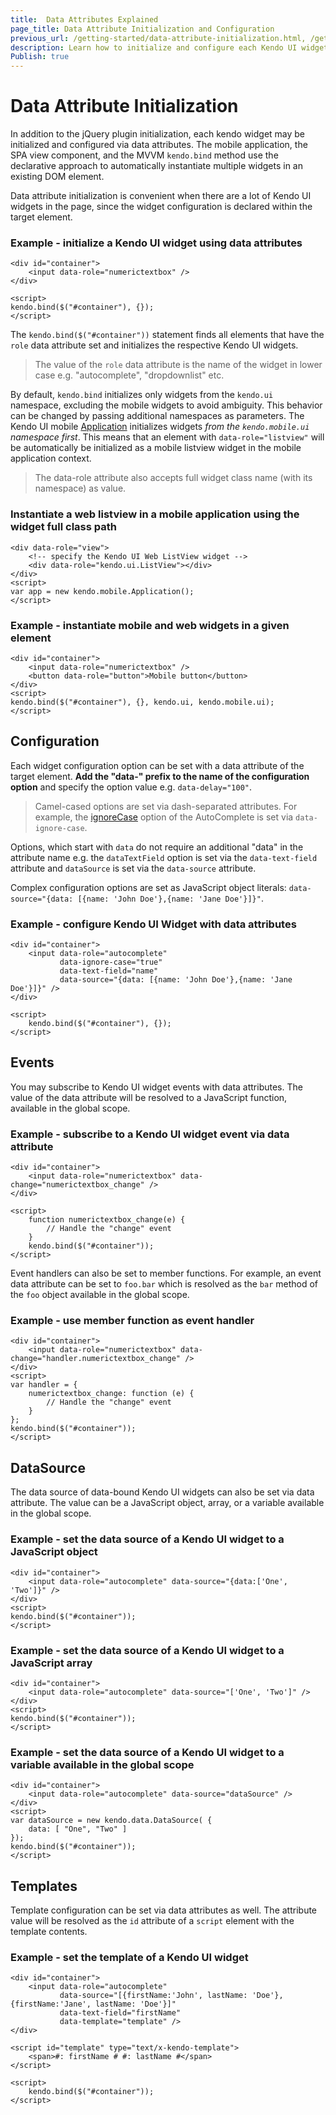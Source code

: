 ```yaml
---
title:  Data Attributes Explained
page_title: Data Attribute Initialization and Configuration
previous_url: /getting-started/data-attribute-initialization.html, /getting-started/data-attribute-initialization
description: Learn how to initialize and configure each Kendo UI widget using data attributes.
Publish: true
---
```


# Data Attribute Initialization

In addition to the jQuery plugin initialization, each kendo widget may be initialized and configured via data attributes.
The mobile application, the SPA view component, and the MVVM `kendo.bind` method use the declarative approach to automatically instantiate multiple widgets in an existing DOM element.

Data attribute initialization is convenient when there are a lot of Kendo UI widgets in the page, since the widget configuration is declared within the target element.

### Example - initialize a Kendo UI widget using data attributes

    <div id="container">
        <input data-role="numerictextbox" />
    </div>

    <script>
    kendo.bind($("#container"), {});
    </script>

The `kendo.bind($("#container"))` statement finds all elements that have the `role` data attribute set and initializes the respective Kendo UI widgets.

> The value of the `role` data attribute is the name of the widget in lower case e.g. "autocomplete", "dropdownlist" etc.

By default, `kendo.bind` initializes only widgets from the `kendo.ui` namespace, excluding the mobile widgets to avoid ambiguity. This behavior can be
changed by passing additional namespaces as parameters.  The Kendo UI mobile [Application](/getting-started/mobile/application) initializes
widgets *from the `kendo.mobile.ui` namespace first*. This means that an element with `data-role="listview"` will
be automatically be initialized as a mobile listview widget in the mobile application context.

> The data-role attribute also accepts full widget class name (with its namespace) as value.

### Instantiate a web listview in a mobile application using the widget full class path
    <div data-role="view">
        <!-- specify the Kendo UI Web ListView widget -->
        <div data-role="kendo.ui.ListView"></div>
    </div>
    <script>
    var app = new kendo.mobile.Application();
    </script>

### Example - instantiate mobile and web widgets in a given element

    <div id="container">
        <input data-role="numerictextbox" />
        <button data-role="button">Mobile button</button>
    </div>
    <script>
    kendo.bind($("#container"), {}, kendo.ui, kendo.mobile.ui);
    </script>

## Configuration

Each widget configuration option can be set with a data attribute of the target element. **Add the "data-" prefix to the name of the configuration option** and specify the option value e.g. `data-delay="100"`.

> Camel-cased options are set via dash-separated attributes. For example, the [ignoreCase](/api/web/autocomplete#configuration-ignoreCase) option of the AutoComplete is set via `data-ignore-case`.

Options, which start with `data` do not require an additional "data" in the attribute name e.g. the `dataTextField` option is set via the `data-text-field` attribute and `dataSource` is set via the
`data-source` attribute.

Complex configuration options are set as JavaScript object literals: `data-source="{data: [{name: 'John Doe'},{name: 'Jane Doe'}]}"`.

### Example - configure Kendo UI Widget with data attributes

    <div id="container">
        <input data-role="autocomplete"
               data-ignore-case="true"
               data-text-field="name"
               data-source="{data: [{name: 'John Doe'},{name: 'Jane Doe'}]}" />
    </div>

    <script>
        kendo.bind($("#container"), {});
    </script>

## Events

You may subscribe to Kendo UI widget events with data attributes. The value of the data attribute will be resolved to a JavaScript function, available in the global scope.

### Example - subscribe to a Kendo UI widget event via data attribute

    <div id="container">
        <input data-role="numerictextbox" data-change="numerictextbox_change" />
    </div>

    <script>
        function numerictextbox_change(e) {
            // Handle the "change" event
        }
        kendo.bind($("#container"));
    </script>

Event handlers can also be set to member functions. For example, an event data attribute can be set to `foo.bar` which is resolved as the `bar` method of the `foo` object available in the global scope.

### Example - use member function as event handler

    <div id="container">
        <input data-role="numerictextbox" data-change="handler.numerictextbox_change" />
    </div>
    <script>
    var handler = {
        numerictextbox_change: function (e) {
            // Handle the "change" event
        }
    };
    kendo.bind($("#container"));
    </script>

## DataSource

The data source of data-bound Kendo UI widgets can also be set via data attribute. The value can be a JavaScript object, array, or a variable available in the global scope.

### Example - set the data source of a Kendo UI widget to a JavaScript object

    <div id="container">
        <input data-role="autocomplete" data-source="{data:['One', 'Two']}" />
    </div>
    <script>
    kendo.bind($("#container"));
    </script>

### Example - set the data source of a Kendo UI widget to a JavaScript array

    <div id="container">
        <input data-role="autocomplete" data-source="['One', 'Two']" />
    </div>
    <script>
    kendo.bind($("#container"));
    </script>

### Example - set the data source of a Kendo UI widget to a variable available in the global scope

    <div id="container">
        <input data-role="autocomplete" data-source="dataSource" />
    </div>
    <script>
    var dataSource = new kendo.data.DataSource( {
        data: [ "One", "Two" ]
    });
    kendo.bind($("#container"));
    </script>

## Templates

Template configuration can be set via data attributes as well. The attribute value will be resolved as the `id` attribute of a `script` element with the
template contents.

### Example - set the template of a Kendo UI widget

    <div id="container">
        <input data-role="autocomplete"
               data-source="[{firstName:'John', lastName: 'Doe'}, {firstName:'Jane', lastName: 'Doe'}]"
               data-text-field="firstName"
               data-template="template" />
    </div>

    <script id="template" type="text/x-kendo-template">
        <span>#: firstName # #: lastName #</span>
    </script>

    <script>
        kendo.bind($("#container"));
    </script>
